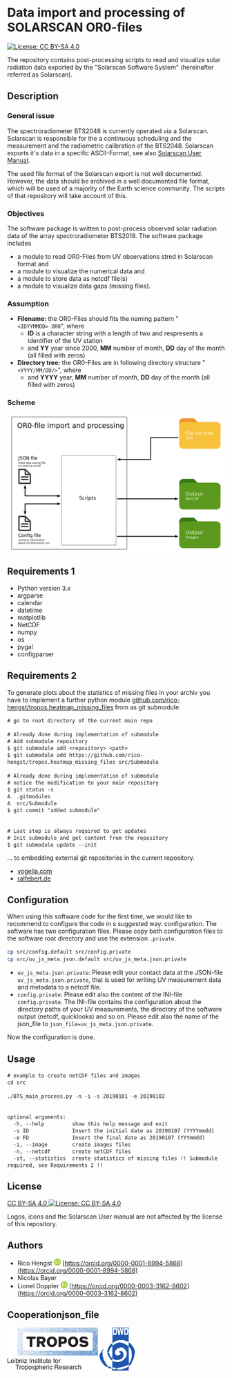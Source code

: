 # Data import and processing of SOLARSCAN OR0-files
[![License: CC BY-SA 4.0](https://licensebuttons.net/l/by-sa/4.0/80x15.png)](https://creativecommons.org/licenses/by-sa/4.0/)

The repository contains post-processing scripts to read and visualize solar radiation data exported by the  "Solarscan Software System" (hereinafter referred as Solarscan).


## Description
### General issue
The spectroradiometer BTS2048 is currently operated via a Solarscan. Solarscan is responsible for the a continuous scheduling and the measurement and the radiometric calibration of the BTS2048. Solarscan exports it's data in a specific ASCII-Format, see also [Solarscan User Manual](doc/Solarscan_BTS2048.pdf).

The used file format of the Solarscan export is not well documented. However, the data should be archived in a well documented file format, which will be used of a majority of the Earth science community. The scripts of that repository will take account of this.

### Objectives
The software package is written to post-process observed solar radiation data of the array spectroradiometer BTS2018.
The software package includes
* a module to read OR0-Files from UV observations stred in Solarscan format and
* a module to visualize the numerical data and
* a module to store data as netcdf file(s)
* a module to visualize data gaps (missing files).

### Assumption
* **Filename:** the OR0-Files should fits the naming pattern "`<IDYYMMDD>.OR0`", where
  * **ID** is a character string with a length of two and respresents a identifier of the UV station
  * and **YY** year since 2000, **MM** number of month, **DD** day of the month (all filled with zeros)
* **Directory tree:** the OR0-Files are in following directory structure "`<YYYY/MM/DD/>`", where
  * and **YYYY** year, **MM** number of month, **DD** day of the month (all filled with zeros)

### Scheme
![BTS scheme](doc/bts_scheme.png)

## Requirements 1

* Python version 3.x
* argparse
* calendar
* datetime
* matplotlib
* NetCDF
* numpy
* os
* pygal
* configparser

## Requirements 2
To generate plots about the statistics of missing files in your archiv you have to implement a further python module [github.com/rico-hengst/tropos.heatmap_missing_files](https://github.com/rico-hengst/tropos.heatmap_missing_files) from as git submodule.
```
# go to root directory of the current main repo

# Already done during implementation of submodule
# Add submodule repository
$ git submodule add <repository> <path>
$ git submodule add https://github.com/rico-hengst/tropos.heatmap_missing_files src/Submodule

# Already done during implementation of submodule
# notice the modification to your main repository
$ git status -s
A  .gitmodules
A  src/Submodule
$ git commit "added submodule"


# Last step is always required to get updates
# Init submodule and get content from the repository
$ git submodule update --init

```
... to embedding external git repositories in the current repository.

* [vogella.com](https://www.vogella.com/tutorials/GitSubmodules/article.html)
* [ralfebert.de](https://www.ralfebert.de/git/submodules/)

 
## Configuration

When using this software code for the first time, we would like to recommend to configure the code in s suggested way. configuration.
The software has two configuration files. Please copy both configuration files to the software root directory and use the extension ```.private```.
```bash
cp src/config.default src/config.private
cp src/uv_js_meta.json.default src/uv_js_meta.json.private
```

* ```uv_js_meta.json.private```: Please edit your contact data at the JSON-file ```uv_js_meta.json.private```, that is used for writing UV measurement data and metadata to a netcdf file. 
* ```config.private```: Please edit also the content of the INI-file ```config.private```. The INI-file contains the configuration about the directory paths of your UV measurements, the directory of the software output (netcdf, quicklooks) and so on.
Please edit also the name of the json_file to ```json_file=uv_js_meta.json.private```.

Now the configuration is done.


## Usage

```
# example to create netCDF files and images
cd src

./BTS_main_process.py -n -i -s 20190101 -e 20190102


optional arguments:
  -h, --help         show this help message and exit
  -s ID              Insert the initial date as 20190107 (YYYYmmdd)
  -e FD              Insert the final date as 20190107 (YYYmmdd)
  -i, --image        create images files
  -n, --netcdf       create netCDF files
  -st, --statistics  create statistics of missing files !! Submodule required, see Requirements 2 !!

``` 


## License
[CC BY-SA 4.0 ![License: CC BY-SA 4.0](https://licensebuttons.net/l/by-sa/4.0/80x15.png)](https://creativecommons.org/licenses/by-sa/4.0/)

Logos, icons and the Solarscan User manual are not affected by the license of this repository.


## Authors
* Rico Hengst ![Logo](doc/ORCIDiD_icon16x16.png) [https://orcid.org/0000-0001-8994-5868](https://orcid.org/0000-0001-8994-5868)
* Nicolas Bayer
* Lionel Doppler ![Logo](doc/ORCIDiD_icon16x16.png) [https://orcid.org/0000-0003-3162-8602](https://orcid.org/0000-0003-3162-8602)

## Cooperationjson_file
![Tropos Logo](doc/TROPOS-Logo_ENG.png)
![DWD Logo](doc/Deutscherwetterdienst-logo.png)
